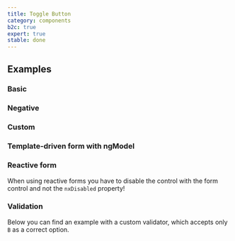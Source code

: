 ```yaml
---
title: Toggle Button
category: components
b2c: true
expert: true
stable: done
---
```


## Examples

### Basic

<!-- example(radio-toggle) -->

### Negative

<!-- example(radio-toggle-negative) -->

### Custom

<!-- example(radio-toggle-custom) -->

### Template-driven form with ngModel

<!-- example(radio-toggle-form) -->

### Reactive form
When using reactive forms you have to disable the control with the form control and not the `nxDisabled` property!

<!-- example(radio-toggle-reactive) -->

### Validation

Below you can find an example with a custom validator, which accepts only `B` as a correct option.

<!-- example(radio-toggle-validation) -->
